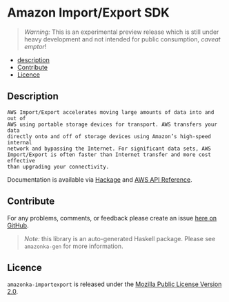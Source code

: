 # Amazon Import/Export SDK

> _Warning:_ This is an experimental preview release which is still under heavy development and not intended for public consumption, _caveat emptor_!

* [description](#description)
* [Contribute](#contribute)
* [Licence](#licence)

## Description

    AWS Import/Export accelerates moving large amounts of data into and out of
    AWS using portable storage devices for transport. AWS transfers your data
    directly onto and off of storage devices using Amazon’s high-speed internal
    network and bypassing the Internet. For significant data sets, AWS
    Import/Export is often faster than Internet transfer and more cost effective
    than upgrading your connectivity.

Documentation is available via [Hackage](http://hackage.haskell.org/package/amazonka-importexport)
and [AWS API Reference](http://docs.aws.amazon.com/AWSImportExport/latest/DG/api-reference.html).


## Contribute

For any problems, comments, or feedback please create an issue [here on GitHub](https://github.com/brendanhay/amazonka/issues).

> _Note:_ this library is an auto-generated Haskell package. Please see `amazonka-gen` for more information.


## Licence

`amazonka-importexport` is released under the [Mozilla Public License Version 2.0](http://www.mozilla.org/MPL/).
